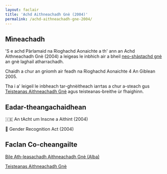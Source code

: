 ```yaml
---
layout: faclair
title: 'Achd Aithneachadh Gnè (2004)'
permalink: /achd-aithneachadh-gne-2004/
---
```


## Mìneachadh

'S e achd Pàrlamaid na Rìoghachd Aonaichte a th' ann an Achd Aithneachadh Gnè (2004) a leigeas le inbhich air a bheil [neo-shàstachd gnè](https://faclair.lgbt/neo-shastachd-gne) an gnè laghail atharrachadh.

Chaidh a chur an gnìomh air feadh na Rìoghachd Aonaichte 4 An Giblean 2005.

Tha i a' leigeil le inbheach tar-ghnèitheach iarrtas a chur a-steach gus [Teisteanas Aithneachadh Gnè](https://faclair.lgbt/teisteanas-aithneachadh-gne) agus teisteanas-breithe ùr fhaighinn.

## Eadar-theangachaidhean

&#x1f1ee;&#x1f1ea; An tAcht um Inscne a Aithint (2004)

&#x1f3f4;&#xe0067;&#xe0062;&#xe0065;&#xe006e;&#xe0067;&#xe007f; Gender Recognition Act (2004)

## Faclan Co-cheangailte

[Bile Ath-leasachadh Aithneachadh Gnè (Alba)](https://faclair.lgbt/bile-ath-leasachadh-aithneachadh-gne-alba)

[Teisteanas Aithneachadh Gnè](https://faclair.lgbt/teisteanas-aithneachadh-gne)